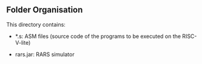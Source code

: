 ## Folder Organisation

This directory contains:

- *.s: ASM files (source code of the programs to be executed on the RISC-V-lite)

- rars.jar: RARS simulator

